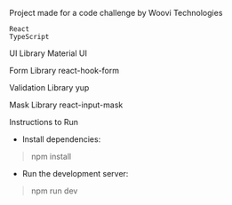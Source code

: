 Project made for a code challenge by Woovi
Technologies

    React
    TypeScript

UI Library
Material UI

Form Library
react-hook-form

Validation Library
yup

Mask Library
react-input-mask

Instructions to Run

- Install dependencies:

> npm install

- Run the development server:

> npm run dev
